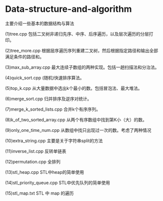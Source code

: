 # Data-structure-and-algorithm

主要介绍一些基本的数据结构与算法

(1)tree.cpp 包括二叉树非递归先序、中序、后序遍历，以及层次遍历的分层打印。

(2)tree_more.cpp 根据层序遍历序列重建二叉树，然后根据指定路径和输出全部满足条件的路径和。

(3)max_sub_array.cpp 最大连续子数组的两种实现。包括一趟扫描法和分治法。

(4)quick_sort.cpp (随机)快速排序算法。

(5)top_k.cpp 从大量数据中选出k个最小的数。包括冒泡法、最大堆法。

(6)merge_sort.cpp 归并排序及逆序对统计。

(7)merge_k_sorted_lists.cpp 合并k个有序序列。

(8)k_of_two_sorted_array.cpp  从两个有序数组中找到第K小（大）的数。

(9)only_one_time_num.cpp  从数组中找只出现过一次的数。考虑了两种情况

(10)extra_string.cpp 主要是关于字符串split的方法

(11)inverse_list.cpp 反转单链表

(12)permutation.cpp 全排列

(13)stl_heap.cpp STL中heap的简单使用

(14)stl_priority_queue.cpp STL中优先队列的简单使用

(15)stl_map.txt  STL 中 map 的遍历
